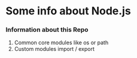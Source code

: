 # Some info about Node.js

### Information about this Repo
<ol>
<li>Common core modules like os or path
<li>Custom modules import / export
</ol>